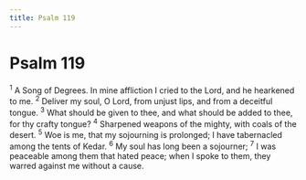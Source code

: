 ```yaml
---
title: Psalm 119
---
```

# Psalm 119

<sup>1</sup> A Song of Degrees. In mine affliction I cried to the Lord, and he hearkened to me. <sup>2</sup> Deliver my soul, O Lord, from unjust lips, and from a deceitful tongue. <sup>3</sup> What should be given to thee, and what should be added to thee, for thy crafty tongue? <sup>4</sup> Sharpened weapons of the mighty, with coals of the desert. <sup>5</sup> Woe is me, that my sojourning is prolonged; I have tabernacled among the tents of Kedar. <sup>6</sup> My soul has long been a sojourner; <sup>7</sup> I was peaceable among them that hated peace; when I spoke to them, they warred against me without a cause. 